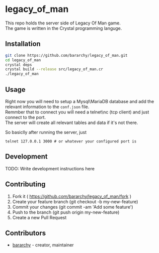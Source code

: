 # legacy_of_man

This repo holds the server side of Legacy Of Man game.  
The game is written in the Crystal programming languge.  

## Installation

```bash
git clone https://github.com/bararchy/legacy_of_man.git
cd legacy_of_man
crystal deps
crystal build --release src/legacy_of_man.cr
./legacy_of_man
```

## Usage

Right now you will need to setup a Mysql\MariaDB database and add the relevant information to the `conf.json` file.  
Remmber that to connect you will need a telnet\nc (tcp client) and just connect to the port.  
The server will create all relevant tables and data if it's not there.  

So basiclly after running the server, just 
```
telnet 127.0.0.1 3000 # or whatever your configured port is
```

## Development

TODO: Write development instructions here

## Contributing

1. Fork it ( https://github.com/bararchy/legacy_of_man/fork )
2. Create your feature branch (git checkout -b my-new-feature)
3. Commit your changes (git commit -am 'Add some feature')
4. Push to the branch (git push origin my-new-feature)
5. Create a new Pull Request

## Contributors

- [bararchy](https://github.com/[your-github-name]) - creator, maintainer
